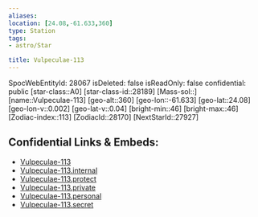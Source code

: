 ```yaml
---
aliases: 
location: [24.08,-61.633,360]
type: Station
tags:
- astro/Star

title: Vulpeculae-113
---
```

SpocWebEntityId: 28067
isDeleted: false
isReadOnly: false
confidential: public
[star-class::A0]
[star-class-id::28189]
[Mass-sol::]
[name::Vulpeculae-113]
[geo-alt::360]
[geo-lon::-61.633]
[geo-lat::24.08]
[geo-lon-v::0.002]
[geo-lat-v::0.04]
[bright-min::46]
[bright-max::46]
[Zodiac-index::113]
[ZodiacId::28170]
[NextStarId::27927]



## Confidential Links & Embeds: 
- [Vulpeculae-113](../../../_public/astro/Star/Vulpeculae-113.md) 
- [Vulpeculae-113.internal](../../../_internal/astro/Star/Vulpeculae-113.internal.md) 
- [Vulpeculae-113.protect](../../../_protect/astro/Star/Vulpeculae-113.protect.md) 
- [Vulpeculae-113.private](../../../_private/astro/Star/Vulpeculae-113.private.md) 
- [Vulpeculae-113.personal](../../../_personal/astro/Star/Vulpeculae-113.personal.md) 
- [Vulpeculae-113.secret](../../../_secret/astro/Star/Vulpeculae-113.secret.md) 
